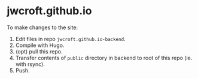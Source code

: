 # jwcroft.github.io

To make changes to the site:
1. Edit files in repo `jwcroft.github.io-backend`.
2. Compile with Hugo. 
3. (opt) pull this repo.
4. Transfer contents of `public` directory in backend to root of this repo (ie. with rsync).
5. Push.
